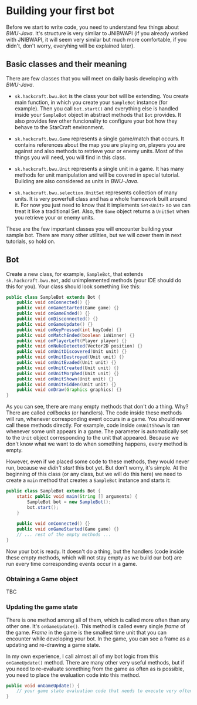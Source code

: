 # Building your first bot

Before we start to write code, you need to understand few things about *BWU-Java*. It's structure is very similar to JNIBWAPI (if you already worked with JNIBWAPI, it will seem very similar but much more comfortable, if you didn't, don't worry, everyhing will be explained later).

## Basic classes and their meaning

There are few classes that you will meet on daily basis developing with *BWU-Java*.

* ``sk.hackcraft.bwu.Bot`` is the class your bot will be extending. You create main function, in which you create your ``SampleBot`` instance (for example). Then you call ``bot.start()`` and everything else is handled inside your ``SampleBot`` object in abstract methods that ``Bot`` provides. It also provides few other funcionality to configure your bot how they behave to the StarCraft environment.

* ``sk.hackcraft.bwu.Game`` represents a single game/match that occurs. It contains references about the map you are playing on, players you are against and also methods to retrieve your or enemy units. Most of the things you will need, you will find in this class.

* ``sk.hackcraft.bwu.Unit`` represents a single unit in a game. It has many methods for unit manipulation and will be covered in special tutorial. Building are also considered as units in *BWU-Java*.

* ``sk.hackcraft.bwu.selection.UnitSet`` represents collection of many units. It is very powerfull class and has a whole framework built around it. For now you just need to know that it implements ``Set<Unit>`` so we can treat it like a traditional Set. Also, the ``Game`` object returns a ``UnitSet`` when you retrieve your or enemy units.

These are the few important classes you will encounter building your sample bot. There are many other utilities, but we will cover them in next tutorials, so hold on.

## Bot

Create a new class, for example, ``SampleBot``, that extends ``sk.hackcraft.bwu.Bot``, add unimplemented methods (your IDE should do this for you). Your class should look something like this:

```java
public class SampleBot extends Bot {
	public void onConnected() {}
	public void onGameStarted(Game game) {}
	public void onGameEnded() {}
	public void onDisconnected() {}
	public void onGameUpdate() {}
	public void onKeyPressed(int keyCode) {}
	public void onMatchEnded(boolean isWinner) {}
	public void onPlayerLeft(Player player) {}
	public void onNukeDetected(Vector2D position) {}
	public void onUnitDiscovered(Unit unit) {}
	public void onUnitDestroyed(Unit unit) {}
	public void onUnitEvaded(Unit unit) {}
	public void onUnitCreated(Unit unit) {}
	public void onUnitMorphed(Unit unit) {}
	public void onUnitShown(Unit unit) {}
	public void onUnitHidden(Unit unit) {}
	public void onDraw(Graphics graphics) {}
}
```

As you can see, there are many empty methods that don't do a thing. Why? There are called *callbacks* (or handlers). The code inside these methods will run, whenever corresponding event occurs in a game. You should never call these methods directly. For example, code inside ``onUnitShown`` is ran whenever some unit appears in a game. The parameter is automatically set to the ``Unit`` object corresponding to the unit that appeared. Because we don't know what we want to do when something happens, every method is empty.

However, even if we placed some code to these methods, they would never run, because *we didn't start* this bot yet. But don't worry, it's simple. At the beginning of this class (or any class, but we will do this here) we need to create a ``main`` method that creates a ``SampleBot`` instance and starts it:

```java
public class SampleBot extends Bot {
	static public void main(String [] arguments) {
		SampleBot bot = new SampleBot();
		bot.start();
	}
	
	public void onConnected() {}
	public void onGameStarted(Game game) {}
	// ... rest of the empty methods ...
}
```

Now your bot is ready. It doesn't do a thing, but the handlers (code inside these empty methods, which will not stay empty as we build our bot) are run every time corresponding events occur in a game.

### Obtaining a Game object

TBC

### Updating the game state

There is one method among all of them, which is called more often than any other one. It's ``onGameUpdate()``. This method is called
every single *frame* of the game. *Frame* in the game is the smallest time unit that you can encounter while developing
your bot. In the game, you can see a frame as a updating and re-drawing a game state.

In my own experience, I call almost all of my bot logic from this ``onGameUpdate()`` method. There are many other
very useful methods, but if you need to re-evaluate something from the game as often as is possible, you need
to place the evaluation code into this method.

```java
public void onGameUpdate() {
	// your game state evaluation code that needs to execute very often
}
```